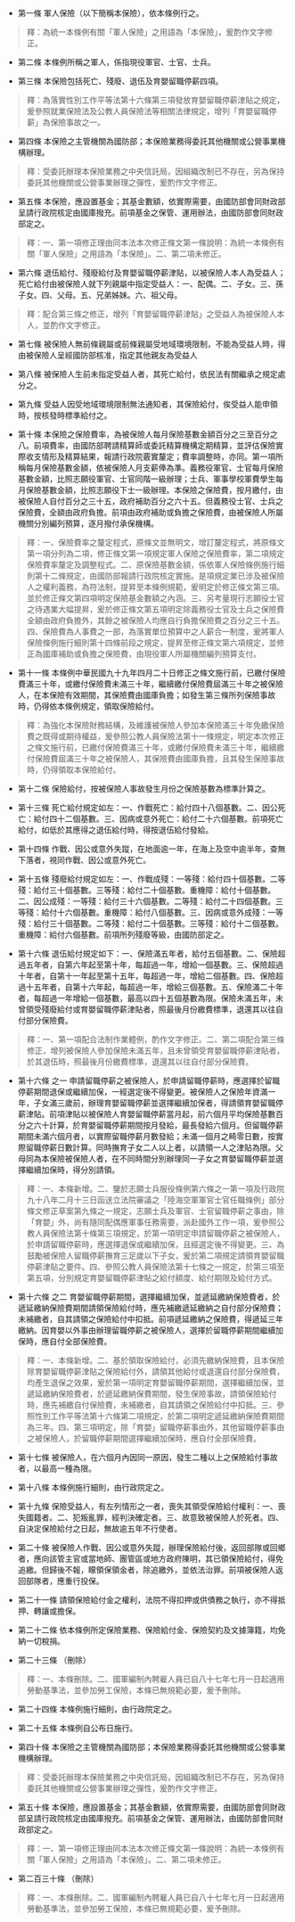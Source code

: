 * 第一條 軍人保險（以下簡稱本保險），依本條例行之。

> 釋：為統一本條例有關「軍人保險」之用語為「本保險」，爰酌作文字修正。

* 第二條 本條例所稱之軍人，係指現役軍官、士官、士兵。

* 第三條 本保險包括死亡、殘廢、退伍及育嬰留職停薪四項。

> 釋：為落實性別工作平等法第十六條第三項發放育嬰留職停薪津貼之規定，爰參照就業保險法及公教人員保險法等相關法律規定，增列「育嬰留職停薪」為保險事故之一。

* 第四條 本保險之主管機關為國防部；本保險業務得委託其他機關或公營事業機構辦理。

> 釋：受委託辦理本保險業務之中央信託局，因組織改制已不存在，另為保持委託其他機關或公營事業辦理之彈性，爰酌作文字修正。

* 第五條 本保險，應設置基金；其基金數額，依實際需要，由國防部會同財政部呈請行政院核定由國庫撥充。前項基金之保管、運用辦法，由國防部會同財政部定之。

> 釋：一、第一項修正理由同本法本次修正條文第一條說明：為統一本條例有關「軍人保險」之用語為「本保險」。二、第二項未修正。

* 第六條 退伍給付、殘廢給付及育嬰留職停薪津貼，以被保險人本人為受益人；死亡給付由被保險人就下列親屬中指定受益人：一、配偶。二、子女。三、孫子女。四、父母。五、兄弟姊妹。六、祖父母。

> 釋：配合第三條之修正，增列「育嬰留職停薪津貼」之受益人為被保險人本人，並酌作文字修正。

* 第七條 被保險人無前條親屬或前條親屬受地域環境限制，不能為受益人時，得由被保險人呈經國防部核准，指定其他親友為受益人

* 第八條 被保險人生前未指定受益人者，其死亡給付，依民法有關繼承之規定處分之。

* 第九條 受益人因受地域環境限制無法通知者，其保險給付，俟受益人能申領時，按核發時標準給付之。

* 第十條 本保險之保險費率，為被保險人每月保險基數金額百分之三至百分之八。前項費率，由國防部聘請精算師或委託精算機構定期精算，並評估保險實際收支情形及精算結果，報請行政院覈實釐定；費率調整時，亦同。第一項所稱每月保險基數金額，依被保險人月支薪俸為準。義務役軍官、士官每月保險基數金額，比照志願役軍官、士官同階一級辦理；士兵、軍事學校軍費學生每月保險基數金額，比照志願役下士一級辦理。本保險之保險費，按月繳付，由被保險人自付百分之三十五，政府補助百分之六十五。但義務役士官、士兵之保險費，全額由政府負擔。前項由政府補助或負擔之保險費，由被保險人所屬機關分別編列預算，逐月撥付承保機構。

> 釋：一、保險費率之釐定程式，原條文並無明文，增訂釐定程式，將原條文第一項分列為二項，修正條文第一項規定軍人保險之保險費率，第二項規定保險費率釐定及調整程式。二、原保險基數金額，係依軍人保險條例施行細則第十二條規定，由國防部報請行政院核定實施。是項規定業已涉及被保險人之權利義務，為符法制，提昇至本條例規範，爰明定於修正條文第三項。並於修正條文第四項明定保險基金數額之內涵。三、另考量現行志願役士官之待遇業大幅提昇，爰於修正條文第五項明定除義務役士官及士兵之保險費全額由政府負擔外，其餘之被保險人均應自行負擔保險費之百分之三十五。四、保險費為人事費之一部，為落實單位預算中之人薪合一制度，爰將軍人保險條例施行細則第十四條前段之規定，提昇至修正條文第六項規定，並修正為國庫補助或負擔之保險費，由現役軍人所屬機關編列預算支付。

* 第十一條 本條例中華民國九十九年四月二十日修正之條文施行前，已繳付保險費滿三十年，或繳付保險費未滿三十年，繼續繳付保險費屆滿三十年之被保險人，在本保險有效期間，其保險費由國庫負擔；如發生第三條所列保險事故時，仍得依本條例規定，領取保險給付。

> 釋：為強化本保險財務結構，及維護被保險人參加本保險滿三十年免繳保險費之既得或期待權益，爰參照公教人員保險法第十一條規定，明定本次修正之條文施行前，已繳付保險費滿三十年，或繳付保險費未滿三十年，繼續繳付保險費屆滿三十年之被保險人，其保險費由國庫負擔，且其發生保險事故時，仍得領取本保險給付。

* 第十二條 保險給付，按被保險人事故發生月份之保險基數為標準計算之。

* 第十三條 死亡給付規定如左：一、作戰死亡：給付四十八個基數。二、因公死亡：給付四十二個基數。三、因病或意外死亡：給付二十六個基數。前項死亡給付，如低於其應得之退伍給付時，得按退伍給付發給。

* 第十四條 作戰、因公或意外失蹤，在地面逾一年，在海上及空中逾半年，查無下落者，視同作戰、因公或意外死亡。

* 第十五條 殘廢給付規定如左：一、作戰成殘：一等殘：給付四十個基數。二等殘：給付三十個基數。三等殘：給付二十個基數。重機障：給付十個基數。二、因公成殘：一等殘：給付三十六個基數。二等殘：給付二十四個基數。三等殘：給付十六個基數。重機障：給付八個基數。三、因病或意外成殘：一等殘：給付三十個基數。二等殘：給付二十個基數。三等殘：給付十二個基數。重機障：給付六個基數。前項所列殘廢等級，由國防部定之。

* 第十六條 退伍給付規定如下：一、保險滿五年者，給付五個基數。二、保險超過五年者，自第六年起至第十年，每超過一年，增給一個基數。三、保險超過十年者，自第十一年起至第十五年，每超過一年，增給二個基數。四、保險超過十五年者，自第十六年起，每超過一年，增給三個基數。五、保險滿二十年者，每超過一年增給一個基數，最高以四十五個基數為限。保險未滿五年，未曾領受殘廢給付或育嬰留職停薪津貼者，照最後月份繳費標準，退還其以往自付部分保險費。

> 釋：一、第一項配合法制作業體例，酌作文字修正。二、第二項配合第三條修正，增列被保險人參加保險未滿五年，且未曾領受育嬰留職停薪津貼者，於其退伍時，照最後月份繳費標準，退還其以往自付部分保險費。

* 第十六條 之一 申請留職停薪之被保險人，於申請留職停薪時，應選擇於留職停薪期間退保或繼續加保，一經選定後不得變更。被保險人之保險年資滿一年，子女滿三歲前，辦理育嬰留職停薪並選擇繼續加保者，得請領育嬰留職停薪津貼。前項津貼以被保險人育嬰留職停薪當月起，前六個月平均保險基數百分之六十計算，於育嬰留職停薪期間按月發給，最長發給六個月。但留職停薪期間未滿六個月者，以實際留職停薪月數發給；未滿一個月之畸零日數，按實際留職停薪日數計算。同時撫育子女二人以上者，以請領一人之津貼為限。父母同為本保險被保險人者，在不同時間分別辦理同一子女之育嬰留職停薪並選擇繼續加保時，得分別請領。

> 釋：一、本條新增。二、鑒於志願士兵服役條例第六條之一第一項及行政院九十八年二月十三日函送立法院審議之「陸海空軍軍官士官任職條例」部分條文修正草案第九條之一規定，志願士兵及軍官、士官留職停薪之事由，除「育嬰」外，尚有隨同配偶應軍事任務需要，派赴國外工作一項，爰參照公教人員保險法第十條第三項規定，於第一項明定申請留職停薪之被保險人，於申請留職停薪時，應選擇退保或繼續加保，且經選定後不得變更。三、為鼓勵被保險人留職停薪撫育三足歲以下子女，爰於第二項規定請領育嬰留職停薪津貼之要件。四、參照公教人員保險法第十七條之一規定，於第三項至第五項，分別規定育嬰留職停薪津貼之給付額度、給付期限及給付方式。

* 第十六條 之二 育嬰留職停薪期間，選擇繼續加保，並遞延繳納保險費者，於遞延繳納保險費期間請領保險給付時，應先補繳遞延繳納之自付部分保險費；未補繳者，自其請領之保險給付中扣抵。前項遞延繳納之保險費，得遞延三年繳納。因育嬰以外事由辦理留職停薪之被保險人，選擇於留職停薪期間繼續加保時，應自付全部保險費。

> 釋：一、本條新增。二、基於領取保險給付，必須先繳納保險費，且本保險除育嬰留職停薪津貼之保險給付外，請領其他給付或退還自付部分保險費，均產生退保之效果，爰於第一項明定育嬰留職停薪期間，選擇繼續加保，並遞延繳納保險費者，於遞延繳納保費期間，發生保險事故，請領保險給付時，應先補繳自付保險費，未補繳者，自其請領之保險給付中扣抵。三、參照性別工作平等法第十六條第二項規定，於第二項明定遞延繳納保險費期間為三年。四、第三項明定，除「育嬰」留職停薪事由外，其他留職停薪事由之被保險人，於留職停薪期間選擇繼續加保時，應自付全部保險費。

* 第十七條 被保險人，在六個月內因同一原因，發生二種以上之保險給付事故者，以最高一種為限。

* 第十八條 本條例施行細則，由行政院定之。

* 第十九條 保險受益人，有左列情形之一者，喪失其領受保險給付權利：一、喪失國籍者。二、犯叛亂罪，經判決確定者。三、故意致被保險人於死者。四、自決定保險給付之日起，無故逾五年不行使者。

* 第二十條 被保險人作戰、因公或意外失蹤，辦理保險給付後，返回部隊或回鄉者，應向該管主官或當地師、團管區或地方政府陳明，其已領保險給付，得免追繳。但歸後不報，矇領保領金者，除追繳外，並依法治罪。前項被保險人返回部隊者，應重行投保。

* 第二十一條 請領保險給付金之權利，法院不得扣押或供債務之執行，亦不得抵押、轉讓或擔保。

* 第二十二條 依本條例所定保險業務、保險給付金、保險契約及文據簿籍，均免納一切稅捐。

* 第二十三條 （刪除）

> 釋：一、本條刪除。二、國軍編制內聘雇人員已自八十七年七月一日起適用勞動基準法，並參加勞工保險，本條已無規範必要，爰予刪除。

* 第二十四條 本條例施行細則，由行政院定之。

* 第二十五條 本條例自公布日施行。

* 第四十條 本保險之主管機關為國防部；本保險業務得委託其他機關或公營事業機構辦理。

> 釋：受委託辦理本保險業務之中央信託局，因組織改制已不存在，另為保持委託其他機關或公營事業辦理之彈性，爰酌作文字修正。

* 第五十條 本保險，應設置基金；其基金數額，依實際需要，由國防部會同財政部呈請行政院核定由國庫撥充。前項基金之保管、運用辦法，由國防部會同財政部定之。

> 釋：一、第一項修正理由同本法本次修正條文第一條說明：為統一本條例有關「軍人保險」之用語為「本保險」。二、第二項未修正。

* 第二百三十條 （刪除）

> 釋：一、本條刪除。二、國軍編制內聘雇人員已自八十七年七月一日起適用勞動基準法，並參加勞工保險，本條已無規範必要，爰予刪除。

